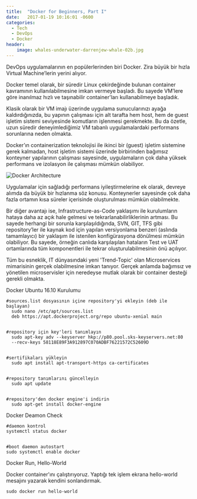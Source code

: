 ```yaml
---
title:  "Docker for Beginners, Part I"
date:   2017-01-19 10:16:01 -0600
categories:
  - Tech
  - DevOps
  - Docker
header:
    image: whales-underwater-darrenjew-whale-02b.jpg
---
```


DevOps uygulamalarının en popülerlerinden biri Docker. Zira büyük bir hızla Virtual Machine’lerin yerini alıyor.

Docker temel olarak, bir süredir Linux çekirdeğinde bulunan container kavramının kullanılabilmesine imkan vermeye başladı. Bu sayede VM’lere göre inanılmaz hızlı ve taşınabilir container'ları kullanabilmeye başladık.

Klasik olarak bir VM imajı üzerinde uygulama sunucularınızı ayağa kaldırdığınızda, bu yapının çalışması için alt tarafta hem host, hem de guest işletim sistemi seviyesinde komutların işlenmesi gerekmekte. Bu da özetle, uzun süredir deneyimlediğimiz VM tabanlı uygulamalardaki performans sorunlarına neden olmakta.

Docker’ın containerization teknolojisi ile ikinci bir (guest) işletim sistemine gerek kalmadan, host işletim sistemi üzerinde birbirinden bağımsız konteyner yapılarının çalışması sayesinde, uygulamaların çok daha yüksek performans ve izolasyon ile çalışması mümkün olabiliyor.

![Docker Architecture](https://berkdulger.github.io/images/docker-architecture.png)

Uygulamalar için sağladığı performans iyileştirmelerine ek olarak, devreye alımda da büyük bir hızlanma söz konusu. Konteynerler sayesinde çok daha fazla ortamın kısa süreler içerisinde oluşturulması mümkün olabilmekte.

Bir diğer avantajı ise, Infrastructure-as-Code yaklaşımı ile kurulumların hataya daha az açık hale gelmesi ve tekrarlanabilirliklerinin artması. Bu sayede herhangi bir sorunla karşılaşıldığında, SVN, GIT, TFS gibi repository’ler ile kaynak kod için yapılan versiyonlama benzeri (aslında tamamlayıcı) bir yaklaşım ile istenilen konfigürasyona dönülmesi mümkün olabiliyor. Bu sayede, örneğin canlıda karşılaşılan hataların Test ve UAT ortamlarında tüm komponentleri ile tekrar oluşturulabilmesinin önü açılıyor.

Tüm bu esneklik, IT dünyasındaki yeni 'Trend-Topic' olan Microservices mimarisinin gerçek olabilmesine imkan tanıyor. Gerçek anlamda bağımsız ve yönetilen microservisler için neredeyse mutlak olarak bir container desteği gerekli olmakta.

Docker Ubuntu 16.10 Kurulumu

    #sources.list dosyasının içine repository'yi ekleyin (deb ile başlayan)
      sudo nano /etc/apt/sources.list
      deb https://apt.dockerproject.org/repo ubuntu-xenial main
    
    ﻿
    #repository için key'leri tanımlayın
      sudo apt-key adv --keyserver hkp://p80.pool.sks-keyservers.net:80 
    ﻿  --recv-keys ﻿58118E89F3A912897C070ADBF76221572C52609D
    ﻿
    
    #sertifikaları yükleyin
      sudo apt install apt-transport-https ca-certificates
    
    
    #repository tanımlarını güncelleyin
      sudo apt update
    
    
    #repository'den docker engine'i indirin
      sudo apt-get install docker-engine
      
Docker Deamon Check

    #daemon kontrol
    systemctl status docker
    
    
    #boot daemon autostart
    sudo systemctl enable docker


Docker Run, Hello-World

Docker container'ını çalıştırıyoruz. Yaptığı tek işlem ekrana hello-world mesajını yazarak kendini sonlandırmak.

    sudo docker run hello-world